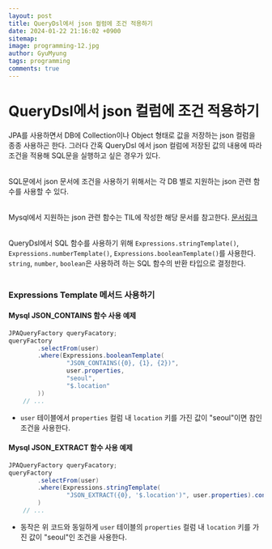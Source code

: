 ```yaml
---
layout:	post
title: QueryDsl에서 json 컬럼에 조건 적용하기
date: 2024-01-22 21:16:02 +0900
sitemap: 
image: programming-12.jpg
author: GyuMyung
tags: programming
comments: true
---
```


# QueryDsl에서 json 컬럼에 조건 적용하기

JPA를 사용하면서 DB에 Collection이나 Object 형태로 값을 저장하는 json 컬럼을 종종 사용하곤 한다. 그러다 간혹 QueryDsl 에서 json 컬럼에 저장된 값의 내용에 따라 조건을 적용해 SQL문을 실행하고 싶은 경우가 있다. <br/>
<br/>

SQL문에서 json 문서에 조건을 사용하기 위해서는 각 DB 별로 지원하는 json 관련 함수를 사용할 수 있다. <br/>
<br/>

Mysql에서 지원하는 json 관련 함수는 TIL에 작성한 해당 문서를 참고한다. [문서링크](https://github.com/lgm1007/TIL/blob/master/DB/R-DB/Mysql/Json%20%EB%8D%B0%EC%9D%B4%ED%84%B0%20%EA%B4%80%EB%A0%A8%20%ED%95%A8%EC%88%98.md)
<br/>
<br/>

QueryDsl에서 SQL 함수를 사용하기 위해 `Expressions.stringTemplate()`, `Expressions.numberTemplate()`, `Expressions.booleanTemplate()`를 사용한다. `string`, `number`, `boolean`은 사용하려 하는 SQL 함수의 반환 타입으로 결정한다. <br/>
<br/>

### Expressions Template 메서드 사용하기
#### Mysql JSON_CONTAINS 함수 사용 예제
```java
JPAQueryFactory queryFacatory;
queryFactory
        .selectFrom(user)
        .where(Expressions.booleanTemplate(
                "JSON_CONTAINS({0}, {1}, {2})",
                user.properties,
                "seoul",
                "$.location"
        ))
    // ...
```
* `user` 테이블에서 `properties` 컬럼 내 `location` 키를 가진 값이 "seoul"이면 참인 조건을 사용한다.

#### Mysql JSON_EXTRACT 함수 사용 예제
```java
JPAQueryFactory queryFacatory;
queryFactory
        .selectFrom(user)
        .where(Expressions.stringTemplate(
                "JSON_EXTRACT({0}, '$.location')", user.properties).contains("seoul")
        )
    // ...
```
* 동작은 위 코드와 동일하게 `user` 테이블의 `properties` 컬럼 내 `location` 키를 가진 값이 "seoul"인 조건을 사용한다.
